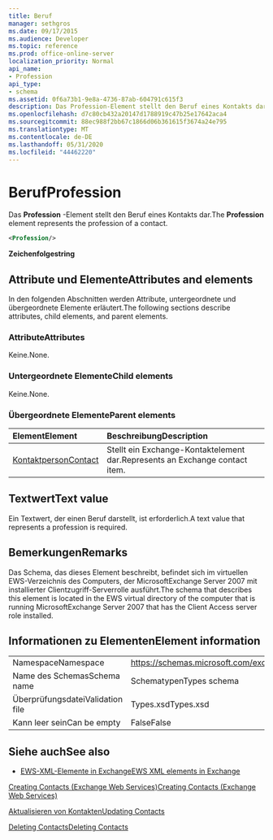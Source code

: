 ```yaml
---
title: Beruf
manager: sethgros
ms.date: 09/17/2015
ms.audience: Developer
ms.topic: reference
ms.prod: office-online-server
localization_priority: Normal
api_name:
- Profession
api_type:
- schema
ms.assetid: 0f6a73b1-9e8a-4736-87ab-604791c615f3
description: Das Profession-Element stellt den Beruf eines Kontakts dar.
ms.openlocfilehash: d7c80cb432a20147d1788919c47b25e17642aca4
ms.sourcegitcommit: 88ec988f2bb67c1866d06b361615f3674a24e795
ms.translationtype: MT
ms.contentlocale: de-DE
ms.lasthandoff: 05/31/2020
ms.locfileid: "44462220"
---
```

# <a name="profession"></a><span data-ttu-id="4f95e-103">Beruf</span><span class="sxs-lookup"><span data-stu-id="4f95e-103">Profession</span></span>

<span data-ttu-id="4f95e-104">Das **Profession** -Element stellt den Beruf eines Kontakts dar.</span><span class="sxs-lookup"><span data-stu-id="4f95e-104">The **Profession** element represents the profession of a contact.</span></span> 
  
```xml
<Profession/>
```

 <span data-ttu-id="4f95e-105">**Zeichenfolge**</span><span class="sxs-lookup"><span data-stu-id="4f95e-105">**string**</span></span>
## <a name="attributes-and-elements"></a><span data-ttu-id="4f95e-106">Attribute und Elemente</span><span class="sxs-lookup"><span data-stu-id="4f95e-106">Attributes and elements</span></span>

<span data-ttu-id="4f95e-107">In den folgenden Abschnitten werden Attribute, untergeordnete und übergeordnete Elemente erläutert.</span><span class="sxs-lookup"><span data-stu-id="4f95e-107">The following sections describe attributes, child elements, and parent elements.</span></span>
  
### <a name="attributes"></a><span data-ttu-id="4f95e-108">Attribute</span><span class="sxs-lookup"><span data-stu-id="4f95e-108">Attributes</span></span>

<span data-ttu-id="4f95e-109">Keine.</span><span class="sxs-lookup"><span data-stu-id="4f95e-109">None.</span></span>
  
### <a name="child-elements"></a><span data-ttu-id="4f95e-110">Untergeordnete Elemente</span><span class="sxs-lookup"><span data-stu-id="4f95e-110">Child elements</span></span>

<span data-ttu-id="4f95e-111">Keine.</span><span class="sxs-lookup"><span data-stu-id="4f95e-111">None.</span></span>
  
### <a name="parent-elements"></a><span data-ttu-id="4f95e-112">Übergeordnete Elemente</span><span class="sxs-lookup"><span data-stu-id="4f95e-112">Parent elements</span></span>

|<span data-ttu-id="4f95e-113">**Element**</span><span class="sxs-lookup"><span data-stu-id="4f95e-113">**Element**</span></span>|<span data-ttu-id="4f95e-114">**Beschreibung**</span><span class="sxs-lookup"><span data-stu-id="4f95e-114">**Description**</span></span>|
|:-----|:-----|
|[<span data-ttu-id="4f95e-115">Kontaktperson</span><span class="sxs-lookup"><span data-stu-id="4f95e-115">Contact</span></span>](contact.md) <br/> |<span data-ttu-id="4f95e-116">Stellt ein Exchange-Kontaktelement dar.</span><span class="sxs-lookup"><span data-stu-id="4f95e-116">Represents an Exchange contact item.</span></span>  <br/> |
   
## <a name="text-value"></a><span data-ttu-id="4f95e-117">Textwert</span><span class="sxs-lookup"><span data-stu-id="4f95e-117">Text value</span></span>

<span data-ttu-id="4f95e-118">Ein Textwert, der einen Beruf darstellt, ist erforderlich.</span><span class="sxs-lookup"><span data-stu-id="4f95e-118">A text value that represents a profession is required.</span></span>
  
## <a name="remarks"></a><span data-ttu-id="4f95e-119">Bemerkungen</span><span class="sxs-lookup"><span data-stu-id="4f95e-119">Remarks</span></span>

<span data-ttu-id="4f95e-120">Das Schema, das dieses Element beschreibt, befindet sich im virtuellen EWS-Verzeichnis des Computers, der MicrosoftExchange Server 2007 mit installierter Clientzugriff-Serverrolle ausführt.</span><span class="sxs-lookup"><span data-stu-id="4f95e-120">The schema that describes this element is located in the EWS virtual directory of the computer that is running MicrosoftExchange Server 2007 that has the Client Access server role installed.</span></span>
  
## <a name="element-information"></a><span data-ttu-id="4f95e-121">Informationen zu Elementen</span><span class="sxs-lookup"><span data-stu-id="4f95e-121">Element information</span></span>

|||
|:-----|:-----|
|<span data-ttu-id="4f95e-122">Namespace</span><span class="sxs-lookup"><span data-stu-id="4f95e-122">Namespace</span></span>  <br/> |https://schemas.microsoft.com/exchange/services/2006/types  <br/> |
|<span data-ttu-id="4f95e-123">Name des Schemas</span><span class="sxs-lookup"><span data-stu-id="4f95e-123">Schema name</span></span>  <br/> |<span data-ttu-id="4f95e-124">Schematypen</span><span class="sxs-lookup"><span data-stu-id="4f95e-124">Types schema</span></span>  <br/> |
|<span data-ttu-id="4f95e-125">Überprüfungsdatei</span><span class="sxs-lookup"><span data-stu-id="4f95e-125">Validation file</span></span>  <br/> |<span data-ttu-id="4f95e-126">Types.xsd</span><span class="sxs-lookup"><span data-stu-id="4f95e-126">Types.xsd</span></span>  <br/> |
|<span data-ttu-id="4f95e-127">Kann leer sein</span><span class="sxs-lookup"><span data-stu-id="4f95e-127">Can be empty</span></span>  <br/> |<span data-ttu-id="4f95e-128">False</span><span class="sxs-lookup"><span data-stu-id="4f95e-128">False</span></span>  <br/> |
   
## <a name="see-also"></a><span data-ttu-id="4f95e-129">Siehe auch</span><span class="sxs-lookup"><span data-stu-id="4f95e-129">See also</span></span>



- [<span data-ttu-id="4f95e-130">EWS-XML-Elemente in Exchange</span><span class="sxs-lookup"><span data-stu-id="4f95e-130">EWS XML elements in Exchange</span></span>](ews-xml-elements-in-exchange.md)


[<span data-ttu-id="4f95e-131">Creating Contacts (Exchange Web Services)</span><span class="sxs-lookup"><span data-stu-id="4f95e-131">Creating Contacts (Exchange Web Services)</span></span>](https://msdn.microsoft.com/library/4845917e-70d1-481c-bbd7-011ec6571789%28Office.15%29.aspx)
  
[<span data-ttu-id="4f95e-132">Aktualisieren von Kontakten</span><span class="sxs-lookup"><span data-stu-id="4f95e-132">Updating Contacts</span></span>](https://msdn.microsoft.com/library/9a865953-b94a-4229-b632-2dee433314be%28Office.15%29.aspx)
  
[<span data-ttu-id="4f95e-133">Deleting Contacts</span><span class="sxs-lookup"><span data-stu-id="4f95e-133">Deleting Contacts</span></span>](https://msdn.microsoft.com/library/fcc3dc84-cd3e-455e-a1a7-ae6921c9b588%28Office.15%29.aspx)

